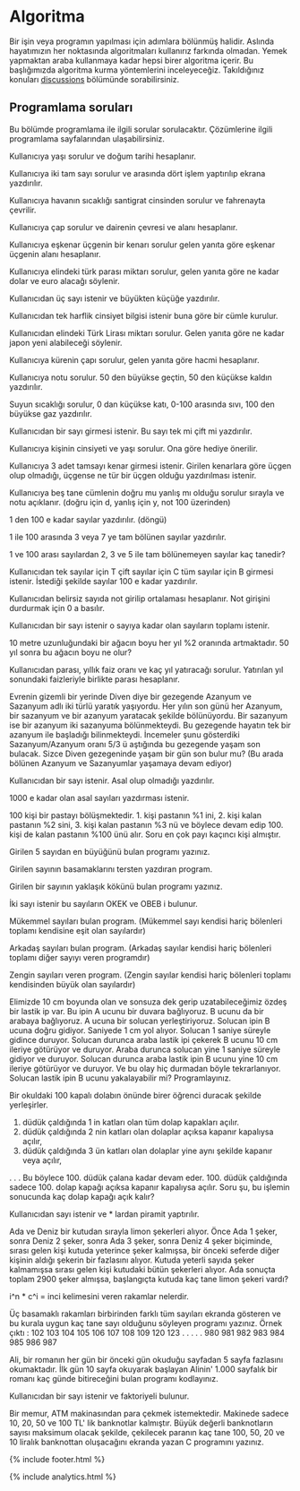 # Algoritma

Bir işin veya programın yapılması için adımlara bölünmüş halidir. Aslında hayatımızın her noktasında algoritmaları kullanırız farkında olmadan. Yemek yapmaktan araba kullanmaya kadar hepsi birer algoritma içerir. Bu başlığımızda algoritma kurma yöntemlerini inceleyeceğiz. Takıldığınız konuları [discussions](https://github.com/sonsuzus/sonsuzus.github.io/discussions) bölümünde sorabilirsiniz.

## Programlama soruları

Bu bölümde programlama ile ilgili sorular sorulacaktır. Çözümlerine ilgili programlama sayfalarından ulaşabilirsiniz.

Kullanıcıya yaşı sorulur ve doğum tarihi hesaplanır.

Kullanıcıya iki tam sayı sorulur ve arasında dört işlem yaptırılıp ekrana yazdırılır.

Kullanıcıya havanın sıcaklığı santigrat cinsinden sorulur ve fahrenayta çevrilir.

Kullanıcıya çap sorulur ve dairenin çevresi ve alanı hesaplanır.

Kullanıcıya eşkenar üçgenin bir kenarı sorulur gelen yanıta göre eşkenar üçgenin alanı hesaplanır.

Kullanıcıya elindeki türk parası miktarı sorulur, gelen yanıta göre ne kadar dolar ve euro alacağı söylenir.

Kullanıcıdan üç sayı istenir ve büyükten küçüğe yazdırılır.

Kullanıcıdan tek harflik cinsiyet bilgisi istenir buna göre bir cümle kurulur.

Kullanıcıdan elindeki Türk Lirası miktarı sorulur. Gelen yanıta göre ne kadar japon yeni alabileceği söylenir.

Kullanıcıya kürenin çapı sorulur, gelen yanıta göre hacmi hesaplanır.

Kullanıcıya notu sorulur. 50 den büyükse geçtin, 50 den küçükse kaldın yazdırılır.

Suyun sıcaklığı sorulur, 0 dan küçükse katı, 0-100 arasında sıvı, 100 den büyükse gaz yazdırılır.

Kullanıcıdan bir sayı girmesi istenir. Bu sayı tek mi çift mi yazdırılır.

Kullanıcıya kişinin cinsiyeti ve yaşı sorulur. Ona göre hediye önerilir.

Kullanıcıya 3 adet tamsayı kenar girmesi istenir. Girilen kenarlara göre üçgen olup olmadığı, üçgense ne tür bir üçgen olduğu yazdırılması istenir.

Kullanıcıya beş tane cümlenin doğru mu yanlış mı olduğu sorulur sırayla ve notu açıklanır. (doğru için d, yanlış için y, not 100 üzerinden)

1 den 100 e kadar sayılar yazdırılır. (döngü)

1 ile 100 arasında 3 veya 7 ye tam bölünen sayılar yazdırılır.

1 ve 100 arası sayılardan 2, 3 ve 5 ile tam bölünemeyen sayılar kaç tanedir?

Kullanıcıdan tek sayılar için T çift sayılar için C tüm sayılar için B girmesi istenir. İstediği şekilde sayılar 100 e kadar yazdırılır.

Kullanıcıdan belirsiz sayıda not girilip ortalaması hesaplanır. Not girişini durdurmak için 0 a basılır.

Kullanıcıdan bir sayı istenir o sayıya kadar olan sayıların toplamı istenir.

10 metre uzunluğundaki bir ağacın boyu her yıl %2 oranında artmaktadır. 50 yıl sonra bu ağacın boyu ne olur? 

Kullanıcıdan parası, yıllık faiz oranı ve kaç yıl yatıracağı sorulur. Yatırılan yıl sonundaki faizleriyle birlikte parası hesaplanır.

Evrenin gizemli bir yerinde Diven diye bir gezegende Azanyum ve Sazanyum adlı iki türlü yaratık yaşıyordu. Her yılın son günü her Azanyum, bir sazanyum ve bir azanyum yaratacak şekilde bölünüyordu. Bir sazanyum ise bir azanyum iki sazanyuma bölünmekteydi. Bu gezegende hayatın tek bir azanyum ile başladığı bilinmekteydi. İncemeler şunu gösterdiki Sazanyum/Azanyum oranı 5/3 ü aştığında bu gezegende yaşam son bulacak. Sizce Diven gezegeninde yaşam bir gün son bulur mu? (Bu arada bölünen Azanyum ve Sazanyumlar yaşamaya devam ediyor)

Kullanıcıdan bir sayı istenir. Asal olup olmadığı yazdırılır.

1000 e kadar olan asal sayıları yazdırması istenir.

100 kişi bir pastayı bölüşmektedir. 1. kişi pastanın %1 ini, 2. kişi kalan pastanın %2 sini, 3. kişi kalan pastanın %3 nü ve böylece devam edip 100. kişi de kalan pastanın %100 ünü alır. Soru en çok payı kaçıncı kişi almıştır.

Girilen 5 sayıdan en büyüğünü bulan programı yazınız.

Girilen sayının basamaklarını tersten yazdıran program.

Girilen bir sayının yaklaşık kökünü bulan programı yazınız.

İki sayı istenir bu sayıların OKEK ve OBEB i bulunur.

Mükemmel sayıları bulan program. (Mükemmel sayı kendisi hariç bölenleri toplamı kendisine eşit olan sayılardır)

Arkadaş sayıları bulan program. (Arkadaş sayılar kendisi hariç bölenleri toplamı diğer sayıyı veren programdır)

Zengin sayıları veren program. (Zengin sayılar kendisi hariç bölenleri toplamı kendisinden büyük olan sayılardır)

Elimizde 10 cm boyunda olan ve sonsuza dek gerip uzatabileceğimiz özdeş bir lastik ip var. Bu ipin A ucunu bir duvara bağlıyoruz. B ucunu da bir arabaya bağlıyoruz. A ucuna bir solucan yerleştiriyoruz. Solucan ipin B ucuna doğru gidiyor. Saniyede 1 cm yol alıyor. Solucan 1 saniye süreyle gidince duruyor. Solucan durunca araba lastik ipi çekerek B ucunu 10 cm ileriye götürüyor ve duruyor. Araba durunca solucan yine 1 saniye süreyle gidiyor ve duruyor. Solucan durunca araba lastik ipin B ucunu yine 10 cm ileriye götürüyor ve duruyor. Ve bu olay hiç durmadan böyle tekrarlanıyor. Solucan lastik ipin B ucunu yakalayabilir mi? Programlayınız.

Bir okuldaki 100 kapalı dolabın önünde birer öğrenci duracak şekilde yerleşirler.
1. düdük çaldığında 1 in katları olan tüm dolap kapakları açılır.
2. düdük çaldığında 2 nin katları olan dolaplar açıksa kapanır kapalıysa açılır,
3. düdük çaldığında 3 ün katları olan dolaplar yine aynı şekilde kapanır veya açılır,

. . .
Bu böylece 100. düdük çalana kadar devam eder. 100. düdük çaldığında sadece 100. dolap kapağı açıksa kapanır kapalıysa açılır.
Soru şu, bu işlemin sonucunda kaç dolap kapağı açık kalır? 

Kullanıcıdan sayı istenir ve * lardan piramit yaptırılır.

Ada ve Deniz bir kutudan sırayla limon şekerleri alıyor. Önce Ada 1 şeker, sonra Deniz 2 şeker, sonra Ada 3 şeker, sonra Deniz 4 şeker biçiminde, sırası gelen kişi kutuda yeterince şeker kalmışsa, bir önceki seferde diğer kişinin aldığı şekerin bir fazlasını alıyor. Kutuda yeterli sayıda şeker kalmamışsa sırası gelen kişi kutudaki bütün şekerleri alıyor. Ada sonuçta toplam 2900 şeker almışsa, başlangıçta kutuda kaç tane limon şekeri vardı?

i^n * c^i = inci kelimesini veren rakamlar nelerdir.

Üç basamaklı rakamları birbirinden farklı tüm sayıları ekranda gösteren ve bu kurala uygun kaç tane sayı olduğunu söyleyen programı yazınız.
Örnek çıktı : 102 103 104 105 106 107 108 109 120 123 . . . . . 980 981 982 983 984 985 986 987

Ali, bir romanın her gün bir önceki gün okuduğu sayfadan 5 sayfa fazlasını okumaktadır. İlk gün 10 sayfa okuyarak başlayan Alinin' 1.000 sayfalık bir romanı kaç günde bitireceğini bulan programı kodlayınız.

Kullanıcıdan bir sayı istenir ve faktoriyeli bulunur.

Bir memur, ATM makinasından para çekmek istemektedir. Makinede sadece 10, 20, 50 ve 100 TL' lik banknotlar kalmıştır. Büyük değerli banknotların sayısı maksimum olacak şekilde, çekilecek paranın kaç tane 100, 50, 20 ve 10 liralık banknottan oluşacağını ekranda yazan C programını yazınız.

{% include footer.html %}

{% include analytics.html %}
